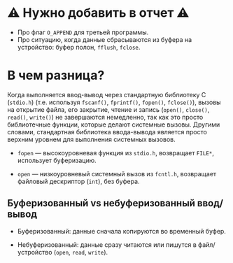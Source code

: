 # ⚠️ Нужно добавить в отчет ⚠️

* Про флаг `O_APPEND` для третьей программы.
* Про ситуацию, когда данные сбрасываются из буфера на устройство: буфер полон, `fflush`, `fclose`.

# В чем разница?

Когда выполняется ввод-вывод через стандартную библиотеку С (`stdio.h`) (т.е. используя `fscanf()`, `fprintf()`, `fopen()`, `fclose()`), вызовы на открытие файла, его закрытие, чтение и запись (`open()`, `close()`, `read()`, `write()`) не завершаются немедленно, так как это просто библиотечные функции, которые делают системные вызовы. Другими словами, стандартная библиотека ввода-вывода является просто верхним уровнем для выполнения системных вызовов.

* `fopen` — высокоуровневая функция из `stdio.h`, возвращает `FILE*`, использует буферизацию.

* `open` — низкоуровневый системный вызов из `fcntl.h`, возвращает файловый дескриптор (`int`), без буфера.

## Буферизованный vs небуферизованный ввод/вывод

* Буферизованный: данные сначала копируются во временный буфер.

* Небуферизованный: данные сразу читаются или пишутся в файл/устройство (`open`, `read`, `write`).